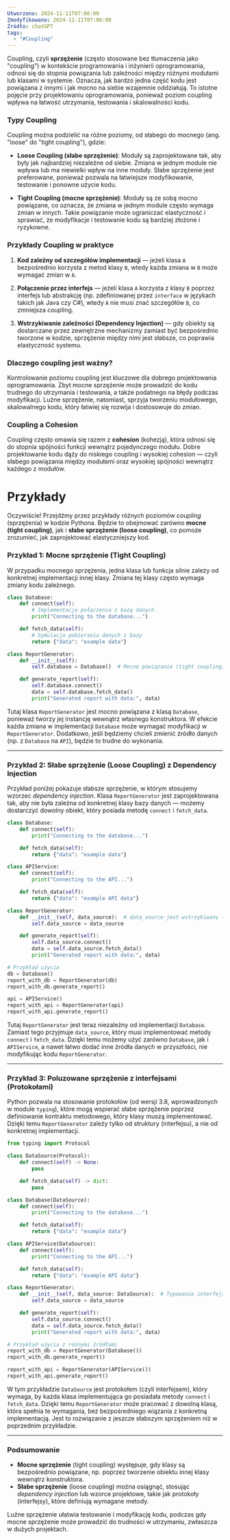 ```yaml
---
Utworzono: 2024-11-11T07:06:00
Zmodyfikowano: 2024-11-11T07:06:00
Źródło: chatGPT
tags:
  - "#Coupling"
---
```


Coupling, czyli **sprzężenie** (często stosowane bez tłumaczenia jako "coupling") w kontekście programowania i inżynierii oprogramowania, odnosi się do stopnia powiązania lub zależności między różnymi modułami lub klasami w systemie. Oznacza, jak bardzo jedna część kodu jest powiązana z innymi i jak mocno na siebie wzajemnie oddziałują. To istotne pojęcie przy projektowaniu oprogramowania, ponieważ poziom coupling wpływa na łatwość utrzymania, testowania i skalowalności kodu.

### Typy Coupling
Coupling można podzielić na różne poziomy, od słabego do mocnego (ang. "loose" do "tight coupling"), gdzie:

- **Loose Coupling (słabe sprzężenie)**: Moduły są zaprojektowane tak, aby były jak najbardziej niezależne od siebie. Zmiana w jednym module nie wpływa lub ma niewielki wpływ na inne moduły. Słabe sprzężenie jest preferowane, ponieważ pozwala na łatwiejsze modyfikowanie, testowanie i ponowne użycie kodu.

- **Tight Coupling (mocne sprzężenie)**: Moduły są ze sobą mocno powiązane, co oznacza, że zmiana w jednym module często wymaga zmian w innych. Takie powiązanie może ograniczać elastyczność i sprawiać, że modyfikacje i testowanie kodu są bardziej złożone i ryzykowne.

### Przykłady Coupling w praktyce

1. **Kod zależny od szczegółów implementacji** — jeżeli klasa `A` bezpośrednio korzysta z metod klasy `B`, wtedy każda zmiana w `B` może wymagać zmian w `A`.
  
2. **Połączenie przez interfejs** — jeżeli klasa `A` korzysta z klasy `B` poprzez interfejs lub abstrakcję (np. zdefiniowanej przez `interface` w językach takich jak Java czy C#), wtedy `A` nie musi znać szczegółów `B`, co zmniejsza coupling.

3. **Wstrzykiwanie zależności (Dependency Injection)** — gdy obiekty są dostarczane przez zewnętrzne mechanizmy zamiast być bezpośrednio tworzone w kodzie, sprzężenie między nimi jest słabsze, co poprawia elastyczność systemu.

### Dlaczego coupling jest ważny?

Kontrolowanie poziomu coupling jest kluczowe dla dobrego projektowania oprogramowania. Zbyt mocne sprzężenie może prowadzić do kodu trudnego do utrzymania i testowania, a także podatnego na błędy podczas modyfikacji. Luźne sprzężenie, natomiast, sprzyja tworzeniu modułowego, skalowalnego kodu, który łatwiej się rozwija i dostosowuje do zmian.

### Coupling a Cohesion
Coupling często omawia się razem z **cohesion** (kohezją), która odnosi się do stopnia spójności funkcji wewnątrz pojedynczego modułu. Dobre projektowanie kodu dąży do niskiego coupling i wysokiej cohesion — czyli słabego powiązania między modułami oraz wysokiej spójności wewnątrz każdego z modułów.


# Przykłady

Oczywiście! Przejdźmy przez przykłady różnych poziomów *coupling* (sprzężenia) w kodzie Pythona. Będzie to obejmować zarówno **mocne (tight coupling)**, jak i **słabe sprzężenie (loose coupling)**, co pomoże zrozumieć, jak zaprojektować elastyczniejszy kod.

### Przykład 1: Mocne sprzężenie (Tight Coupling)

W przypadku mocnego sprzężenia, jedna klasa lub funkcja silnie zależy od konkretnej implementacji innej klasy. Zmiana tej klasy często wymaga zmiany kodu zależnego.

```python
class Database:
    def connect(self):
        # Implementacja połączenia z bazą danych
        print("Connecting to the database...")

    def fetch_data(self):
        # Symulacja pobierania danych z bazy
        return {"data": "example data"}

class ReportGenerator:
    def __init__(self):
        self.database = Database()  # Mocne powiązanie (tight coupling)

    def generate_report(self):
        self.database.connect()
        data = self.database.fetch_data()
        print("Generated report with data:", data)
```

Tutaj klasa `ReportGenerator` jest mocno powiązana z klasą `Database`, ponieważ tworzy jej instancję wewnątrz własnego konstruktora. W efekcie każda zmiana w implementacji `Database` może wymagać modyfikacji w `ReportGenerator`. Dodatkowo, jeśli będziemy chcieli zmienić źródło danych (np. z `Database` na `API`), będzie to trudne do wykonania.

---

### Przykład 2: Słabe sprzężenie (Loose Coupling) z Dependency Injection

Przykład poniżej pokazuje słabsze sprzężenie, w którym stosujemy wzorzec *dependency injection*. Klasa `ReportGenerator` jest zaprojektowana tak, aby nie była zależna od konkretnej klasy bazy danych — możemy dostarczyć dowolny obiekt, który posiada metodę `connect` i `fetch_data`.

```python
class Database:
    def connect(self):
        print("Connecting to the database...")

    def fetch_data(self):
        return {"data": "example data"}

class APIService:
    def connect(self):
        print("Connecting to the API...")

    def fetch_data(self):
        return {"data": "example API data"}

class ReportGenerator:
    def __init__(self, data_source):  # data_source jest wstrzykiwany (injected)
        self.data_source = data_source

    def generate_report(self):
        self.data_source.connect()
        data = self.data_source.fetch_data()
        print("Generated report with data:", data)

# Przykład użycia
db = Database()
report_with_db = ReportGenerator(db)
report_with_db.generate_report()

api = APIService()
report_with_api = ReportGenerator(api)
report_with_api.generate_report()
```

Tutaj `ReportGenerator` jest teraz niezależny od implementacji `Database`. Zamiast tego przyjmuje `data_source`, który musi implementować metody `connect` i `fetch_data`. Dzięki temu możemy użyć zarówno `Database`, jak i `APIService`, a nawet łatwo dodać inne źródła danych w przyszłości, nie modyfikując kodu `ReportGenerator`.

---

### Przykład 3: Poluzowane sprzężenie z interfejsami (Protokołami)

Python pozwala na stosowanie protokołów (od wersji 3.8, wprowadzonych w module `typing`), które mogą wspierać słabe sprzężenie poprzez definiowanie kontraktu metodowego, który klasy muszą implementować. Dzięki temu `ReportGenerator` zależy tylko od struktury (interfejsu), a nie od konkretnej implementacji.

```python
from typing import Protocol

class DataSource(Protocol):
    def connect(self) -> None:
        pass

    def fetch_data(self) -> dict:
        pass

class Database(DataSource):
    def connect(self):
        print("Connecting to the database...")

    def fetch_data(self):
        return {"data": "example data"}

class APIService(DataSource):
    def connect(self):
        print("Connecting to the API...")

    def fetch_data(self):
        return {"data": "example API data"}

class ReportGenerator:
    def __init__(self, data_source: DataSource):  # Typowanie interfejsu
        self.data_source = data_source

    def generate_report(self):
        self.data_source.connect()
        data = self.data_source.fetch_data()
        print("Generated report with data:", data)

# Przykład użycia z różnymi źródłami
report_with_db = ReportGenerator(Database())
report_with_db.generate_report()

report_with_api = ReportGenerator(APIService())
report_with_api.generate_report()
```

W tym przykładzie `DataSource` jest protokołem (czyli interfejsem), który wymaga, by każda klasa implementująca go posiadała metody `connect` i `fetch_data`. Dzięki temu `ReportGenerator` może pracować z dowolną klasą, która spełnia te wymagania, bez bezpośredniego wiązania z konkretną implementacją. Jest to rozwiązanie z jeszcze słabszym sprzężeniem niż w poprzednim przykładzie.

---

### Podsumowanie
* **Mocne sprzężenie** (tight coupling) występuje, gdy klasy są bezpośrednio powiązane, np. poprzez tworzenie obiektu innej klasy wewnątrz konstruktora.
* **Słabe sprzężenie** (loose coupling) można osiągnąć, stosując *dependency injection* lub wzorce projektowe, takie jak protokoły (interfejsy), które definiują wymagane metody.

Luźne sprzężenie ułatwia testowanie i modyfikację kodu, podczas gdy mocne sprzężenie może prowadzić do trudności w utrzymaniu, zwłaszcza w dużych projektach.
